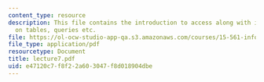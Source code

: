 ```yaml
---
content_type: resource
description: This file contains the introduction to access along with information
  on tables, queries etc.
file: https://ol-ocw-studio-app-qa.s3.amazonaws.com/courses/15-561-information-technology-essentials-spring-2005/e47120c7f8f22a603047f8d018904dbe_lecture7.pdf
file_type: application/pdf
resourcetype: Document
title: lecture7.pdf
uid: e47120c7-f8f2-2a60-3047-f8d018904dbe
---
```

